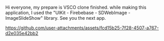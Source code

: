 Hi everyone, my prepare is VSCO clone finished. while making this application, I used the "UIKit - Firebebase - SDWebImage - ImageSlideShow" library. See you the next app.


https://github.com/user-attachments/assets/fcd15b25-7f28-4507-a767-d2e035e42bb2

